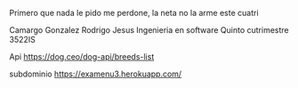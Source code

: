 Primero que nada le pido me perdone, la neta no la arme este cuatri

Camargo Gonzalez Rodrigo Jesus 
Ingenieria en software 
Quinto cutrimestre 
3522IS


Api https://dog.ceo/dog-api/breeds-list


subdominio https://examenu3.herokuapp.com/

